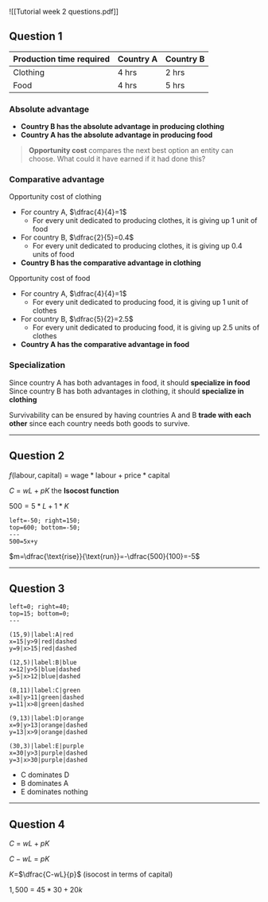 ![[Tutorial week 2 questions.pdf]]

## Question 1

| Production time required | Country A | Country B |
| ------------------------ | --------- | --------- |
| Clothing                 | 4 hrs     | 2 hrs     |
| Food                     | 4 hrs     | 5 hrs     |

### Absolute advantage

- **Country B has the absolute advantage in producing clothing**
- **Country A has the absolute advantage in producing food**

> **Opportunity cost** compares the next best option an entity can choose.
> What could it have earned if it had done this?

### Comparative advantage

Opportunity cost of clothing
- For country A, $\dfrac{4}{4}=1$
	- For every unit dedicated to producing clothes, it is giving up 1 unit of food
- For country B,  $\dfrac{2}{5}=0.4$
	- For every unit dedicated to producing clothes, it is giving up 0.4 units of food
- **Country B has the comparative advantage in clothing**

Opportunity cost of food
- For country A, $\dfrac{4}{4}=1$ 
	- For every unit dedicated to producing food, it is giving up 1 unit of clothes
- For country B, $\dfrac{5}{2}=2.5$
	- For every unit dedicated to producing food, it is giving up 2.5 units of clothes
- **Country A has the comparative advantage in food**

### Specialization

Since country A has both advantages in food, it should **specialize in food**
Since country B has both advantages in clothing, it should **specialize in clothing**

Survivability can be ensured by having countries A and B **trade with each other** since each country needs both goods to survive.

---

## Question 2

$f(\text{labour},\text{capital})$ = $\text{wage}*\text{labour} + \text{price}*\text{capital}$

$C$ = $wL + pK$
the **Isocost function**

$500=5*L+1*K$

```desmos-graph
left=-50; right=150;
top=600; bottom=-50;
---
500=5x+y
```

$m=\dfrac{\text{rise}}{\text{run}}=-\dfrac{500}{100}=-5$

---

## Question 3

```desmos-graph
left=0; right=40;
top=15; bottom=0;
---

(15,9)|label:A|red
x=15|y>9|red|dashed
y=9|x>15|red|dashed

(12,5)|label:B|blue
x=12|y>5|blue|dashed
y=5|x>12|blue|dashed

(8,11)|label:C|green
x=8|y>11|green|dashed
y=11|x>8|green|dashed

(9,13)|label:D|orange
x=9|y>13|orange|dashed
y=13|x>9|orange|dashed

(30,3)|label:E|purple
x=30|y>3|purple|dashed
y=3|x>30|purple|dashed
```

- C dominates D
- B dominates A
- E dominates nothing

---

## Question 4

$C$ = $wL + pK$

$C-wL$ = $pK$

$K$=$\dfrac{C-wL}{p}$ (isocost in terms of capital)

$1,500$ = $45*30+20k$

